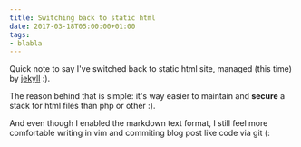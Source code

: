 ```yaml
---
title: Switching back to static html
date: 2017-03-18T05:00:00+01:00
tags:
- blabla
---
```



Quick note to say I've switched back to static html site, managed (this time) by [jekyll](https://jekyllrb.com/) :).

The reason behind that is simple: it's way easier to maintain and **secure** a stack for html files than php or other :).

And even though I enabled the markdown text format, I still feel more comfortable writing in vim and commiting blog post like code via git (:
